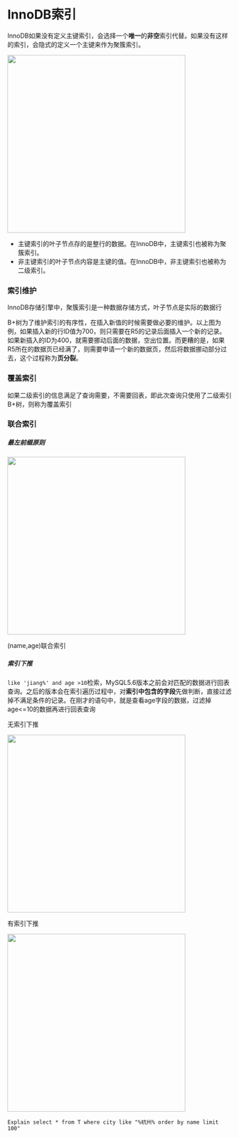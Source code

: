 # InnoDB索引

InnoDB如果没有定义主键索引，会选择一个**唯一**的**非空**索引代替。如果没有这样的索引，会隐式的定义一个主键来作为聚簇索引。

<img src="https://static001.geekbang.org/resource/image/dc/8d/dcda101051f28502bd5c4402b292e38d.png" width="400"/>

* 主键索引的叶子节点存的是整行的数据。在InnoDB中，主键索引也被称为聚簇索引。
* 非主键索引的叶子节点内容是主键的值。在InnoDB中，非主键索引也被称为二级索引。

### 索引维护

InnoDB存储引擎中，聚簇索引是一种数据存储方式，叶子节点是实际的数据行

B+树为了维护索引的有序性，在插入新值的时候需要做必要的维护。以上图为例，如果插入新的行ID值为700，则只需要在R5的记录后面插入一个新的记录。如果新插入的ID为400，就需要挪动后面的数据，空出位置。而更糟的是，如果R5所在的数据页已经满了，则需要申请一个新的数据页，然后将数据挪动部分过去，这个过程称为**页分裂**。

### 覆盖索引

如果二级索引的信息满足了查询需要，不需要回表，即此次查询只使用了二级索引B+树，则称为覆盖索引

### 联合索引

##### 最左前缀原则

<img src="https://static001.geekbang.org/resource/image/89/70/89f74c631110cfbc83298ef27dcd6370.jpg" width="400"/>

(name,age)联合索引

##### 索引下推

`like 'jiang%' and age >10`检索，MySQL5.6版本之前会对匹配的数据进行回表查询。之后的版本会在索引遍历过程中，对**索引中包含的字段**先做判断，直接过滤掉不满足条件的记录。在刚才的语句中，就是查看age字段的数据，过滤掉age<=10的数据再进行回表查询

无索引下推

<img src="https://static001.geekbang.org/resource/image/b3/ac/b32aa8b1f75611e0759e52f5915539ac.jpg" width="400"/>

有​索引下推

<img src="https://static001.geekbang.org/resource/image/76/1b/76e385f3df5a694cc4238c7b65acfe1b.jpg" width="400px"/>





`Explain select * from T where city like "%杭州% order by name limit 100"`